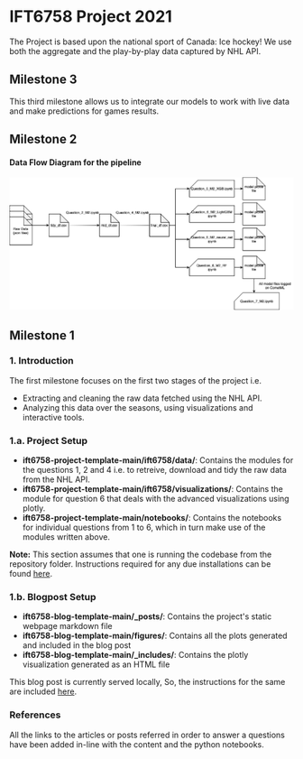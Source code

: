 # IFT6758 Project 2021

The Project is based upon the national sport of Canada: Ice hockey! We use both the aggregate and the play-by-play data captured by NHL API.

## Milestone 3

This third milestone allows us to integrate our models to work with live data and make predictions for games results. 

## Milestone 2

#### Data Flow Diagram for the pipeline
![milestone_2_flow](milestone_2_flow.png)

## Milestone 1

### 1. Introduction

The first milestone focuses on the first two stages of the project i.e. 
* Extracting and cleaning the raw data fetched using the NHL API. 
* Analyzing this data over the seasons, using visualizations and interactive tools.

### 1.a. Project Setup

* **ift6758-project-template-main/ift6758/data/**: Contains the modules for the questions 1, 2 and 4 i.e. to retreive, download and tidy the raw data from the NHL API.
* **ift6758-project-template-main/ift6758/visualizations/**: Contains the module for question 6 that deals with the advanced visualizations using plotly.
* **ift6758-project-template-main/notebooks/**: Contains the notebooks for individual questions from 1 to 6, which in turn make use of the modules written above.

**Note:** This section assumes that one is running the codebase from the repository folder.
Instructions required for any due installations can be found [here](https://github.com/etiennedemers/ift6758/tree/master/ift6758-project-template-main#readme).

### 1.b. Blogpost Setup

* **ift6758-blog-template-main/_posts/**: Contains the project's static webpage markdown file
* **ift6758-blog-template-main/figures/**: Contains all the plots generated and included in the blog post
* **ift6758-blog-template-main/_includes/**: Contains the plotly visualization generated as an HTML file 

This blog post is currently served locally, So, the instructions for the same are included [here](https://github.com/etiennedemers/ift6758/tree/master/ift6758-blog-template-main#readme).

### References

All the links to the articles or posts referred in order to answer a questions have been added in-line with the content and the python notebooks.

